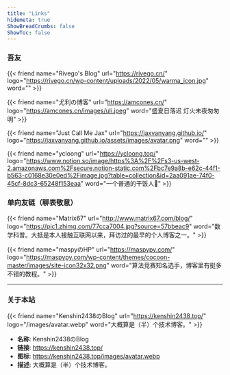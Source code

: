 ```yaml
---
title: "Links"
hidemeta: true
ShowBreadCrumbs: false
ShowToc: false
---
```


### 吾友

{{< friend name="Rivego's Blog" url="https://rivego.cn/" logo="https://rivego.cn/wp-content/uploads/2022/05/warma_icon.jpg" word="" >}}

{{< friend name="尤利の博客" url="https://amcones.cn/" logo="https://amcones.cn/images/uli.jpeg" word="盛夏日落迟 灯火未夜匆匆明" >}}

<!-- {{< friend name="不语奈何の博客" url="https://buyunaihe.cn/" logo="https://buyunaihe.cn/wp-content/uploads/2021/11/avatar1.jpg" word="" >}} -->

{{< friend name="Just Call Me Jax" url="https://jaxvanyang.github.io/" logo="https://jaxvanyang.github.io/assets/images/avatar.png" word="" >}}

{{< friend name="ycloong" url="https://ycloong.top/" logo="https://www.notion.so/image/https%3A%2F%2Fs3-us-west-2.amazonaws.com%2Fsecure.notion-static.com%2Fbc7e9a8b-e62c-44f1-b563-c0168e30e0ed%2Fimage.jpg?table=collection&id=2aa091ae-74f0-45cf-8dc3-65248f153eaa" word="一个普通的干饭人🍚" >}}

### 单向友链（聊表敬意）

{{< friend name="Matrix67" url="http://www.matrix67.com/blog/" logo="https://pic1.zhimg.com/77cca7004.jpg?source=57bbeac9" word="数学科普。大抵是本人接触互联网以来，拜访过的最早的个人博客之一。" >}}

{{< friend name="maspyのHP" url="https://maspypy.com/" logo="https://maspypy.com/wp-content/themes/cocoon-master/images/site-icon32x32.png" word="算法竞赛知名选手，博客里有挺多不错的教程。" >}}

---

### 关于本站

{{< friend name="Kenshin2438のBlog" url="https://kenshin2438.top/" logo="/images/avatar.webp" word="大概算是（半）个技术博客。" >}}

- **名称**: Kenshin2438のBlog
- **链接**: https://kenshin2438.top/
- **图标**: https://kenshin2438.top/images/avatar.webp
- **描述**: 大概算是（半）个技术博客。